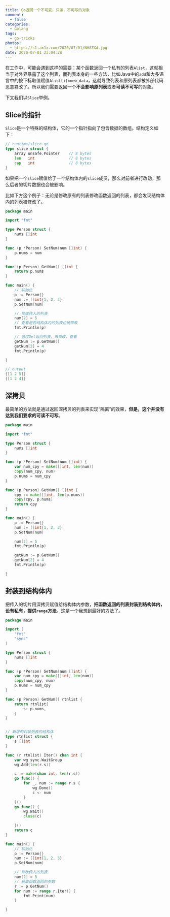 ```yaml
---
title: Go返回一个不可变，只读，不可写的对象
comment:
  - false
categories:
  - Golang
tags:
  - go-tricks
photos:
  - https://s1.ax1x.com/2020/07/01/NH8ZXd.jpg
date: 2020-07-01 23:04:28
---
```


在工作中，可能会遇到这样的需要：某个函数返回一个私有的列表`Alist`，这就相当于对外界暴露了这个列表，而列表本身的一些方法，比如Java中的`add`和大多语言中的按下标取值赋值`Alist[i]=new_data`，这就导致列表和原列表都被外部代码恶意篡改了。所以我们需要返回一个**不会影响原列表**或者**可读不可写**的对象。
<!-- more -->
下文我们以`Slice`举例。

## Slice的指针

`Slice`是一个特殊的结构体，它的一个指针指向了包含数据的数组。结构定义如下：

```go
// runtime/slice.go
type slice struct {
    array unsafe.Pointer	// 8 bytes
    len   int				// 8 bytes
    cap   int				// 8 bytes
}

```

如果把一个`slice`赋值给了一个结构体内的`slice`成员，那么对前者进行改动，那么后者的切片数据也会被影响。

比如下方这个例子：无论是修改原有的列表修改函数返回的列表，都会发现结构体内的列表被修改了。

```go
package main

import "fmt"

type Person struct {
	nums []int
}

func (p *Person) SetNum(num []int) {
	p.nums = num
}

func (p Person) GetNum() []int {
	return p.nums
}

func main() {
	// 初始化
	p := Person{}
	num := []int{1, 2, 3}
	p.SetNum(num)

	// 修改传入的列表
	num[2] = 5
	// 查看是否结构体内的列表也被修改
	fmt.Println(p)

	// 通过Get返回列表，再修改，查看
	getNum := p.GetNum()
	getNum[2] = 4
	fmt.Println(p)

}

// output
{[1 2 5]}
{[1 2 4]}
```

## 深拷贝

最简单的方法就是通过返回深拷贝的列表来实现“隔离”的效果，**但是，这个并没有达到我们要求的可读不可写**。

```go
package main

import "fmt"

type Person struct {
	nums []int
}

func (p *Person) SetNum(num []int) {
	var num_cpy = make([]int, len(num))
	copy(num_cpy, num)
	p.nums = num_cpy
}

func (p Person) GetNum() []int {
	cpy := make([]int, len(p.nums))
	copy(cpy, p.nums)
	return cpy
}

func main() {
	p := Person{}
	num := []int{1, 2, 3}
	p.SetNum(num)

	num[2] = 5
	fmt.Println(p)

	getNum := p.GetNum()
	getNum[2] = 4
	fmt.Println(p)

}

```

## 封装到结构体内

把传入的切片用深拷贝赋值给结构体内参数，**把函数返回的列表封装到结构体内，设有私有，提供`range`方法**。这是一个我想到最好的方法了。


```go
package main

import (
	"fmt"
	"sync"
)

type Person struct {
	nums []int
}

func (p *Person) SetNum(num []int) {
	var num_cpy = make([]int, len(num))
	copy(num_cpy, num)
	p.nums = num_cpy
}

func (p Person) GetNum() rtnlist {
	return rtnlist{
		s: p.nums,
	}
}


// 新增的封装列表的结构体
type rtnlist struct {
	s []int
}

func (r rtnlist) Iter() chan int {
	var wg sync.WaitGroup
	wg.Add(len(r.s))

	c := make(chan int, len(r.s))
	go func() {
		for _, num := range r.s {
			wg.Done()
			c <- num
		}
	}()
	go func() {
		wg.Wait()
		close(c)

	}()
	return c
}

func main() {
	// 初始化
	p := Person{}
	num := []int{1, 2, 3}
	p.SetNum(num)

	// 修改传入的列表
	num[2] = 5
	// 获取函数返回的参数
	r := p.GetNum()
	for num := range r.Iter() {
		fmt.Print(num)
	}

}

```
